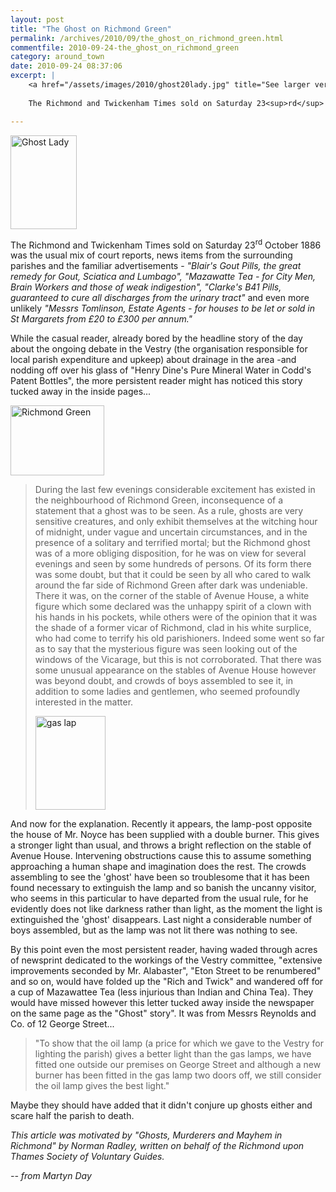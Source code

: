 ```yaml
---
layout: post
title: "The Ghost on Richmond Green"
permalink: /archives/2010/09/the_ghost_on_richmond_green.html
commentfile: 2010-09-24-the_ghost_on_richmond_green
category: around_town
date: 2010-09-24 08:37:06
excerpt: |
    <a href="/assets/images/2010/ghost20lady.jpg" title="See larger version of - Ghost Lady"><img src="/assets/images/2010/ghost20lady_thumb.jpg" width="106" height="150" alt="Ghost Lady" class="photo right" /></a>
    
    The Richmond and Twickenham Times sold on Saturday 23<sup>rd</sup> October 1886 was the usual mix of court reports, news items from the surrounding parishes and the familiar advertisements - <em>"Blair's Gout Pills, the great remedy for Gout, Sciatica and Lumbago", "Mazawatte Tea - for City Men, Brain Workers and those of weak indigestion", "Clarke's B41 Pills, guaranteed to cure all discharges from the urinary tract"</em> and even more unlikely <em>"Messrs Tomlinson, Estate Agents - for houses to be let or sold in St  Margarets from &pound;20 to &pound;300 per annum."<em>

---
```


<a href="/assets/images/2010/ghost20lady.jpg" title="See larger version of - Ghost Lady"><img src="/assets/images/2010/ghost20lady_thumb.jpg" width="106" height="150" alt="Ghost Lady" class="photo right" /></a>

The Richmond and Twickenham Times sold on Saturday 23<sup>rd</sup> October 1886 was the usual mix of court reports, news items from the surrounding parishes and the familiar advertisements - <em>"Blair's Gout Pills, the great remedy for Gout, Sciatica and Lumbago", "Mazawatte Tea - for City Men, Brain Workers and those of weak indigestion", "Clarke's B41 Pills, guaranteed to cure all discharges from the urinary tract"</em> and even more unlikely <em>"Messrs Tomlinson, Estate Agents - for houses to be let or sold in St Margarets from £20 to £300 per annum."</em>

While the casual reader, already bored by the headline story of the day about the ongoing debate in the Vestry (the organisation responsible for local parish expenditure and upkeep) about drainage in the area -and nodding off over his glass of "Henry Dine's Pure Mineral Water in Codd's Patent Bottles", the more persistent reader might has noticed this story tucked away in the inside pages...

<a href="/assets/images/2010/Richmond_Green.JPG" title="See larger version of - Richmond Green"><img src="/assets/images/2010/Richmond_Green_thumb.JPG" width="150" height="112" alt="Richmond Green" class="photo right" /></a>

> During the last few evenings considerable excitement has existed in the neighbourhood of Richmond Green, inconsequence of a statement that a ghost was to be seen. As a rule, ghosts are very sensitive creatures, and only exhibit themselves at the witching hour of midnight, under vague and uncertain circumstances, and in the presence of a solitary and terrified mortal; but the Richmond ghost was of a more obliging disposition, for he was on view for several evenings and seen by some hundreds of persons. Of its form there was some doubt, but that it could be seen by all who cared to walk around the far side of Richmond Green after dark was undeniable. There it was, on the corner of the stable of Avenue House, a white figure which some declared was the unhappy spirit of a clown with his hands in his pockets, while others were of the opinion that it was the shade of a former vicar of Richmond, clad in his white surplice, who had come to terrify his old parishioners. Indeed some went so far as to say that the mysterious figure was seen looking out of the windows of the Vicarage, but this is not corroborated. That there was some unusual appearance on the stables of Avenue House however was beyond doubt, and crowds of boys assembled to see it, in addition to some ladies and gentlemen, who seemed profoundly interested in the matter.
> 
> <a href="/assets/images/2010/gas_lamp065613.jpg" title="See larger version of - gas lap"><img src="/assets/images/2010/gas_lamp065613_thumb.jpg" width="112" height="150" alt="gas lap" class="photo right" /></a>

And now for the explanation. Recently it appears, the lamp-post opposite the house of Mr. Noyce has been supplied with a double burner. This gives a stronger light than usual, and throws a bright reflection on the stable of Avenue House. Intervening obstructions cause this to assume something approaching a human shape and imagination does the rest. The crowds assembling to see the 'ghost' have been so troublesome that it has been found necessary to extinguish the lamp and so banish the uncanny visitor, who seems in this particular to have departed from the usual rule, for he evidently does not like darkness rather than light, as the moment the light is extinguished the 'ghost' disappears. Last night a considerable number of boys assembled, but as the lamp was not lit there was nothing to see.

By this point even the most persistent reader, having waded through acres of newsprint dedicated to the workings of the Vestry committee, "extensive improvements seconded by Mr. Alabaster", "Eton Street to be renumbered" and so on, would have folded up the "Rich and Twick" and wandered off for a cup of Mazawattee Tea (less injurious than Indian and China Tea). They would have missed however this letter tucked away inside the newspaper on the same page as the "Ghost" story". It was from Messrs Reynolds and Co. of 12 George Street...

> "To show that the oil lamp (a price for which we gave to the Vestry for lighting the parish) gives a better light than the gas lamps, we have fitted one outside our premises on George Street and although a new burner has been fitted in the gas lamp two doors off, we still consider the oil lamp gives the best light."

Maybe they should have added that it didn't conjure up ghosts either and scare half the parish to death.

*This article was motivated by "Ghosts, Murderers and Mayhem in Richmond" by Norman Radley, written on behalf of the Richmond upon Thames Society of Voluntary Guides.*

<cite>-- from Martyn Day</cite>

